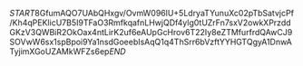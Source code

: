 $START$8GfumAQO7UAbQHxgv/OvmW096lU+5LdryaTYunuXc02pTbSatvjcPf/Kh4qPEKlicU7B5I9TFaO3RmfkqafnLHwjQDf4ylg0tUZrFn7sxV2owkXPrzddGKzV3QWBiR2OkOax4ntLirK2uf6eAUpGcHrov6T22Iy8eZTMfurfrdQAwCJ9SOVwW6sx1spBpoi9Ya1nsdGoeebIsAqQ1q4ThSrr6bVzftYYHGTQgyA1DnwATyjimXGoUZAMkWFZs6ep$END$